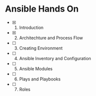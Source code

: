 # Ansible Hands On

- [x] 01. Introduction
- [x] 02. Architechture and Process Flow
- [ ] 03. Creating Environment
- [ ] 04. Ansible Inventory and Configuration
- [ ] 05. Ansible Modules
- [ ] 06. Plays and Playbooks
- [ ] 07. Roles
